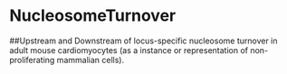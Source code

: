 # NucleosomeTurnover
##Upstream and Downstream of locus-specific nucleosome turnover in adult mouse cardiomyocytes (as a instance or representation of non-proliferating mammalian cells).                      


